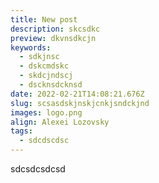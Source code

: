 ```yaml
---
title: New post
description: skcsdkc
preview: dkvnsdkcjn
keywords:
  - sdkjnsc
  - dskcmdskc
  - skdcjndscj
  - dscknsdcknsd
date: 2022-02-21T14:08:21.676Z
slug: scsasdskjnskjcnkjsndckjnd
images: logo.png
align: Alexei Lozovsky
tags:
  - sdcdscdsc
---
```

sdcsdcsdcsd